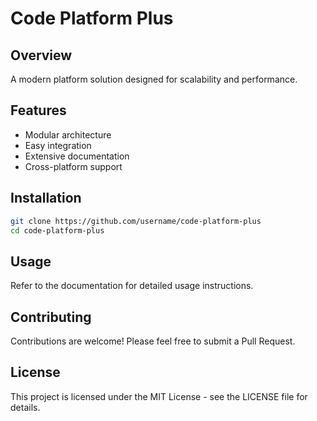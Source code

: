 # Code Platform Plus

## Overview
A modern platform solution designed for scalability and performance.

## Features
- Modular architecture
- Easy integration
- Extensive documentation
- Cross-platform support

## Installation
```bash
git clone https://github.com/username/code-platform-plus
cd code-platform-plus
```

## Usage
Refer to the documentation for detailed usage instructions.

## Contributing
Contributions are welcome! Please feel free to submit a Pull Request.

## License
This project is licensed under the MIT License - see the LICENSE file for details.